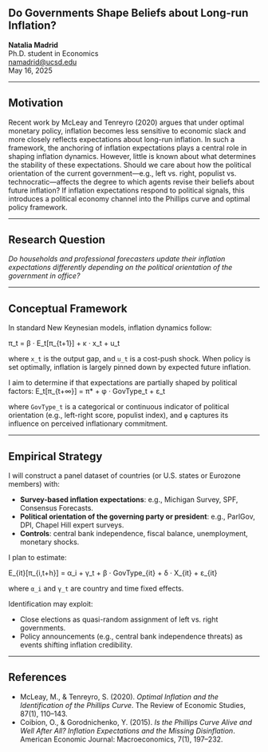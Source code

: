 
## Do Governments Shape Beliefs about Long-run Inflation?

**Natalia Madrid**  
Ph.D. student in Economics  
namadrid@ucsd.edu  
May 16, 2025

---

## Motivation

Recent work by McLeay and Tenreyro (2020) argues that under optimal monetary policy, inflation becomes less sensitive to economic slack and more closely reflects expectations about long-run inflation. In such a framework, the anchoring of inflation expectations plays a central role in shaping inflation dynamics. However, little is known about what determines the stability of these expectations. Should we care about how the political orientation of the current government—e.g., left vs. right, populist vs. technocratic—affects the degree to which agents revise their beliefs about future inflation? If inflation expectations respond to political signals, this introduces a political economy channel into the Phillips curve and optimal policy framework.

---

## Research Question

*Do households and professional forecasters update their inflation expectations differently depending on the political orientation of the government in office?*

---

## Conceptual Framework

In standard New Keynesian models, inflation dynamics follow:

π_t = β · E_t[π_{t+1}] + κ · x_t + u_t

where `x_t` is the output gap, and `u_t` is a cost-push shock. When policy is set optimally, inflation is largely pinned down by expected future inflation. 


I aim to determine if that expectations are partially shaped by political factors:
E_t[π_{t+∞}] = π* + φ · GovType_t + ε_t

where `GovType_t` is a categorical or continuous indicator of political orientation (e.g., left-right score, populist index), and `φ` captures its influence on perceived inflationary commitment.

---

## Empirical Strategy

I will construct a panel dataset of countries (or U.S. states or Eurozone members) with:

- **Survey-based inflation expectations**: e.g., Michigan Survey, SPF, Consensus Forecasts.
- **Political orientation of the governing party or president**: e.g., ParlGov, DPI, Chapel Hill expert surveys.
- **Controls**: central bank independence, fiscal balance, unemployment, monetary shocks.

I plan to estimate:

E_{it}[π_{i,t+h}] = α_i + γ_t + β · GovType_{it} + δ · X_{it} + ε_{it}



where `α_i` and `γ_t` are country and time fixed effects.

Identification may exploit:

- Close elections as quasi-random assignment of left vs. right governments.
- Policy announcements (e.g., central bank independence threats) as events shifting inflation credibility.

---

## References

- McLeay, M., & Tenreyro, S. (2020). *Optimal Inflation and the Identification of the Phillips Curve*. The Review of Economic Studies, 87(1), 110–143.
- Coibion, O., & Gorodnichenko, Y. (2015). *Is the Phillips Curve Alive and Well After All? Inflation Expectations and the Missing Disinflation*. American Economic Journal: Macroeconomics, 7(1), 197–232.








